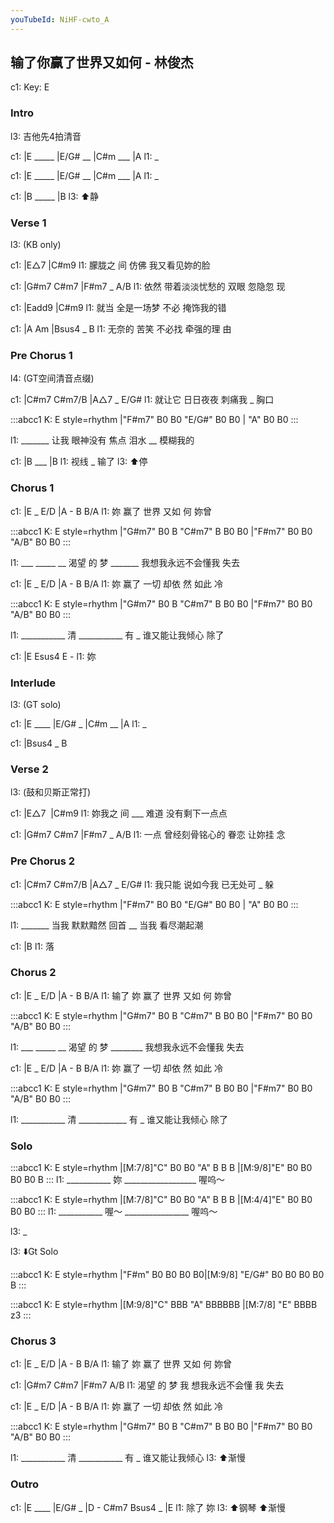 ```yaml
---
youTubeId: NiHF-cwto_A
---
```


## 输了你赢了世界又如何 - 林俊杰

c1: Key: E

### Intro

l3: 吉他先4拍清音

c1: |E _____ |E/G# __ |C#m ___ |A
l1:  _

c1: |E _____ |E/G# __ |C#m ___ |A
l1:  _

c1: |B _____ |B
l3:           ⬆️静

### Verse 1

l3: (KB only)

c1:       |E△7        |C#m9
l1: 朦胧之 间     仿佛 我又看见妳的脸

c1:     |G#m7           C#m7       |F#m7 _ A/B
l1: 依然 带着淡淡忧愁的 双眼 忽隐忽 现

c1:     |Eadd9          |C#m9
l1: 就当 全是一场梦 不必 掩饰我的错

c1:       |A           Am      |Bsus4 _ B
l1: 无奈的 苦笑 不必找 牵强的理 由

### Pre Chorus 1

l4:            (GT空间清音点缀)

c1:       |C#m7     C#m7/B  |A△7 _  E/G#
l1: 就让它 日日夜夜 刺痛我 _ 胸口

:::abcc1
K: E style=rhythm
|"F#m7" B0 B0 "E/G#" B0 B0 | "A" B0 B0 
:::

l1: _______ 让我 眼神没有 焦点 泪水 __ 模糊我的 

c1: |B   ___ |B
l1:  视线      _ 输了
l3:  ⬆️停

### Chorus 1

c1: |E _ E/D     |A    -    B  B/A
l1:  妳      赢了 世界 又如 何 妳曾

:::abcc1
K: E style=rhythm
|"G#m7" B0 B "C#m7" B B0 B0 |"F#m7" B0 B0 "A/B" B0 B0
:::

l1: ___ _____ __ 渴望  的 梦 _______ 我想我永远不会懂我 失去


c1: |E _ E/D     |A    -    B  B/A
l1:  妳      赢了 一切 却依 然 如此 冷


:::abcc1
K: E style=rhythm
|"G#m7" B0 B "C#m7" B B0 B0 |"F#m7" B0 B0 "A/B" B0 B0
:::

l1: ___________ 清 ___________ 有 _ 谁又能让我倾心   除了

c1: |E Esus4 E -
l1:  妳

### Interlude

l3: (GT solo)

c1: |E ____ |E/G# _ |C#m __ |A
l1:  _

c1: |Bsus4 _ B

### Verse 2

l3: (鼓和贝斯正常打)

c1:       |E△7        |C#m9
l1: 妳我之 间 ___ 难道 没有剩下一点点

c1:     |G#m7           C#m7       |F#m7 _ A/B
l1: 一点 曾经刻骨铭心的 眷恋 让妳挂 念

### Pre Chorus 2

c1:       |C#m7     C#m7/B    |A△7 _  E/G#
l1: 我只能 说如今我 已无处可 _ 躲

:::abcc1
K: E style=rhythm
|"F#m7" B0 B0 "E/G#" B0 B0 | "A" B0 B0 
:::

l1: _______ 当我 默默黯然 回首 __ 当我 看尽潮起潮

c1: |B
l1:  落

### Chorus 2

c1:     |E _ E/D     |A    -    B  B/A
l1: 输了 妳      赢了 世界 又如 何 妳曾

:::abcc1
K: E style=rhythm
|"G#m7" B0 B "C#m7" B B0 B0 |"F#m7" B0 B0 "A/B" B0 B0
:::

l1: ___ _____ __ 渴望  的 梦 ________ 我想我永远不会懂我 失去


c1: |E _ E/D     |A    -    B  B/A
l1:  妳      赢了 一切 却依 然 如此 冷


:::abcc1
K: E style=rhythm
|"G#m7" B0 B "C#m7" B B0 B0 |"F#m7" B0 B0 "A/B" B0 B0
:::

l1: ___________ 清 ____________ 有 _ 谁又能让我倾心   除了

### Solo

:::abcc1
K: E style=rhythm
|[M:7/8]"C" B0 B0 "A" B B B |[M:9/8]"E" B0 B0 B0 B0 B
:::
l1: ___________ 妳 __________________  喔呜～

:::abcc1
K: E style=rhythm
|[M:7/8]"C" B0 B0 "A" B B B |[M:4/4]"E" B0 B0 B0 B0
:::
l1: ___________ 喔～ ________________  喔呜～

l3: _

l3: ⬇️Gt Solo

:::abcc1
K: E style=rhythm
|"F#m" B0 B0 B0 B0|[M:9/8] "E/G#" B0 B0 B0 B0 B
:::

:::abcc1
K: E style=rhythm
|[M:9/8]"C" BBB "A" BBBBBB |[M:7/8] "E" BBBB z3
:::

### Chorus 3

c1:     |E _ E/D     |A    -    B  B/A
l1: 输了 妳      赢了 世界 又如 何 妳曾

c1: |G#m7    C#m7  |F#m7           A/B
l1:  渴望 的 梦  我 想我永远不会懂 我 失去


c1: |E _ E/D     |A    -    B  B/A
l1:  妳      赢了 一切 却依 然 如此 冷


:::abcc1
K: E style=rhythm
|"G#m7" B0 B "C#m7" B B0 B0 |"F#m7" B0 B0 "A/B" B0 B0
:::

l1: ___________ 清 ___________ 有 _ 谁又能让我倾心
l3:                                               ⬆️渐慢

### Outro

c1:     |E  ____ |E/G# _ |D - C#m7  Bsus4 _ |E
l1: 除了 妳
l3:      ⬆️钢琴               ⬆️渐慢
